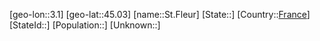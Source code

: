 ﻿---
location: [45.03,3.1]
type: City
tags:
- geo/City


SpocWebEntityId: 34452
isDeleted: false
confidential: public

---
[geo-lon::3.1]
[geo-lat::45.03]
[name::St.Fleur]
[State::]
[Country::[France](geo/Continent/Europe/France.md)]
[StateId::]
[Population::]
[Unknown::]

